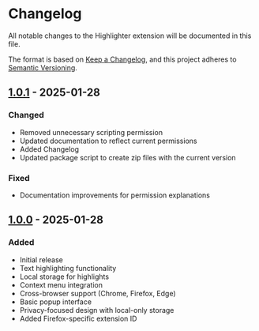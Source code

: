# Changelog

All notable changes to the Highlighter extension will be documented in this file.

The format is based on [Keep a Changelog](https://keepachangelog.com/en/1.0.0/),
and this project adheres to [Semantic Versioning](https://semver.org/spec/v2.0.0.html).

## [1.0.1] - 2025-01-28

### Changed

- Removed unnecessary scripting permission
- Updated documentation to reflect current permissions
- Added Changelog
- Updated package script to create zip files with the current version

### Fixed

- Documentation improvements for permission explanations

## [1.0.0] - 2025-01-28

### Added

- Initial release
- Text highlighting functionality
- Local storage for highlights
- Context menu integration
- Cross-browser support (Chrome, Firefox, Edge)
- Basic popup interface
- Privacy-focused design with local-only storage
- Added Firefox-specific extension ID

[1.0.1]: https://github.com/username/highlighter/compare/1.0.0...1.0.1
[1.0.0]: https://github.com/username/highlighter/releases/tag/1.0.0
